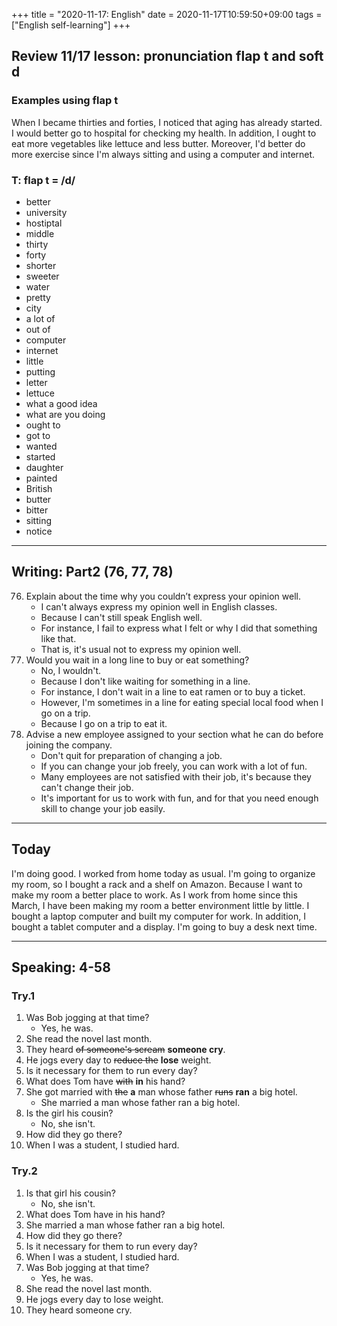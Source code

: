 +++
title =  "2020-11-17: English"
date = 2020-11-17T10:59:50+09:00
tags = ["English self-learning"]
+++

## Review 11/17 lesson: pronunciation flap t and soft d

### Examples using flap t

When I became thirties and forties, I noticed that aging has already started.
I would better go to hospital for checking my health.
In addition, I ought to eat more vegetables like lettuce and less butter.
Moreover, I'd better do more exercise since I'm always sitting and using a computer and internet.


### T: flap t = /d/

* better
* university
* hostiptal
* middle
* thirty
* forty
* shorter
* sweeter
* water
* pretty
* city
* a lot of
* out of
* computer
* internet
* little
* putting
* letter
* lettuce
* what a good idea
* what are you doing
* ought to
* got to
* wanted
* started
* daughter
* painted
* British
* butter
* bitter
* sitting
* notice


- - -
## Writing: Part2 (76, 77, 78)

76. Explain about the time why you couldn’t express your opinion well.
    - I can't always express my opinion well in English classes.
    - Because I can't still speak English well.
    - For instance, I fail to express what I felt or why I did that something like that.
    - That is, it's usual not to express my opinion well.
77. Would you wait in a long line to buy or eat something?
    - No, I wouldn't.
    - Because I don't like waiting for something in a line.
    - For instance, I don't wait in a line to eat ramen or to buy a ticket.
    - However, I'm sometimes in a line for eating special local food when I go on a trip.
    - Because I go on a trip to eat it.
78. Advise a new employee assigned to your section what he can do before joining the company.
    - Don't quit for preparation of changing a job.
    - If you can change your job freely, you can work with a lot of fun.
    - Many employees are not satisfied with their job, it's because they can't change their job.
    - It's important for us to work with fun, and for that you need enough skill to change your job easily.

- - -

## Today

I'm doing good.
I worked from home today as usual.
I'm going to organize my room, so I bought a rack and a shelf on Amazon.
Because I want to make my room a better place to work.
As I work from home since this March, I have been making my room a better environment little by little.
I bought a laptop computer and built my computer for work.
In addition, I bought a tablet computer and a display.
I'm going to buy a desk next time.

- - -

## Speaking: 4-58

### Try.1

1. Was Bob jogging at that time?
    - Yes, he was.
2. She read the novel last month.
3. They heard ~~of someone's scream~~ **someone cry**.
4. He jogs every day to ~~reduce the~~ **lose** weight.
5. Is it necessary for them to run every day?
6. What does Tom have ~~with~~ **in** his hand?
7. She got married with ~~the~~ **a** man whose father ~~runs~~ **ran** a big hotel.
    - She married a man whose father ran a big hotel.
8. Is the girl his cousin?
    - No, she isn't.
9. How did they go there?
10. When I was a student, I studied hard.

### Try.2

1. Is that girl his cousin?
    - No, she isn't.
2. What does Tom have in his hand?
3. She married a man whose father ran a big hotel.
4. How did they go there?
5. Is it necessary for them to run every day?
6. When I was a student, I studied hard.
7. Was Bob jogging at that time?
    - Yes, he was.
8. She read the novel last month.
9. He jogs every day to lose weight.
10. They heard someone cry.
